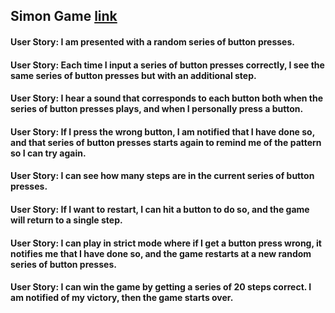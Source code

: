 
## Simon Game [link](https://codepen.io/ohohoreos/full/PjrgzB/)


#### User Story: I am presented with a random series of button presses.
#### User Story: Each time I input a series of button presses correctly, I see the same series of button presses but with an additional step.
#### User Story: I hear a sound that corresponds to each button both when the series of button presses plays, and when I personally press a button.
#### User Story: If I press the wrong button, I am notified that I have done so, and that series of button presses starts again to remind me of the pattern so I can try again.
#### User Story: I can see how many steps are in the current series of button presses.
#### User Story: If I want to restart, I can hit a button to do so, and the game will return to a single step.
#### User Story: I can play in strict mode where if I get a button press wrong, it notifies me that I have done so, and the game restarts at a new random series of button presses.
#### User Story: I can win the game by getting a series of 20 steps correct. I am notified of my victory, then the game starts over.
